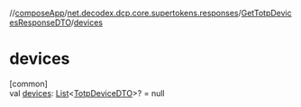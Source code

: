 //[composeApp](../../../index.md)/[net.decodex.dcp.core.supertokens.responses](../index.md)/[GetTotpDevicesResponseDTO](index.md)/[devices](devices.md)

# devices

[common]\
val [devices](devices.md): [List](https://kotlinlang.org/api/latest/jvm/stdlib/kotlin.collections/-list/index.html)&lt;[TotpDeviceDTO](../-totp-device-d-t-o/index.md)&gt;? = null
